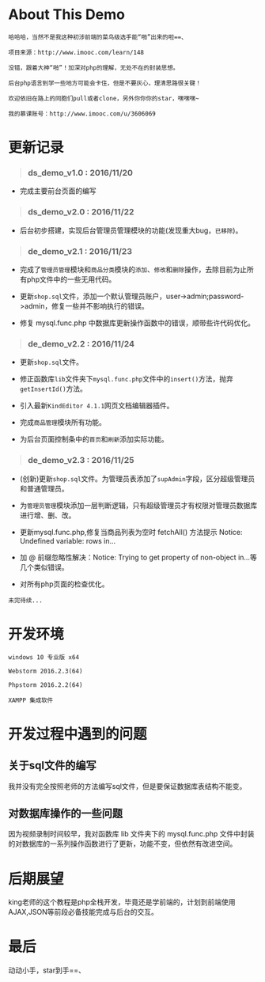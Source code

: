 # About This Demo

    哈哈哈，当然不是我这种初涉前端的菜鸟级选手能“啪”出来的啦==、
    
    项目来源：http://www.imooc.com/learn/148
    
    没错，跟着大神“啪”！加深对php的理解，无处不在的封装思想。
    
    后台php语言到学一些地方可能会卡住，但是不要灰心，理清思路很关键！
    
    欢迎依旧在路上的同胞们pull或者clone，另外你你你的star，嘿嘿嘿~ 
    
    我的慕课账号：http://www.imooc.com/u/3606069
    
# 更新记录 

> ### ds_demo_v1.0 : 2016/11/20 

- 完成主要前台页面的编写

> ### ds_demo_v2.0 : 2016/11/22 

- 后台初步搭建，实现后台管理员管理模块的功能(发现重大bug，`已移除`)。

> ### de_demo_v2.1 : 2016/11/23 

- 完成了`管理员管理`模块和`商品分类`模块的`添加`、`修改`和`删除`操作，去除目前为止所有php文件中的一些无用代码。

- 更新`shop.sql`文件，添加一个默认管理员账户，user->admin;password->admin，修复一些并不影响执行的错误。

- 修复 mysql.func.php 中数据库更新操作函数中的错误，顺带些许代码优化。

>### de_demo_v2.2 : 2016/11/24 

- 更新`shop.sql`文件。

- 修正函数库`lib`文件夹下`mysql.func.php`文件中的`insert()`方法，抛弃`getInsertId()`方法。

- 引入最新`KindEditor 4.1.1`网页文档编辑器插件。

- 完成`商品管理`模块所有功能。

- 为后台页面控制条中的`首页`和`刷新`添加实际功能。

>### de_demo_v2.3 : 2016/11/25

- (创新)更新`shop.sql`文件。为管理员表添加了`supAdmin`字段，区分超级管理员和普通管理员。

- 为`管理员管理`模块添加一层判断逻辑，只有超级管理员才有权限对管理员数据库进行增、删、改。

- 更新mysql.func.php,修复当商品列表为空时 fetchAll() 方法提示 Notice: Undefined variable: rows in...

- 加 @ 前缀忽略性解决：Notice: Trying to get property of non-object in...等几个类似错误。

- 对所有php页面的检查优化。


`未完待续...`

# 开发环境
    windows 10 专业版 x64
    
    Webstorm 2016.2.3(64)
    
    Phpstorm 2016.2.2(64)
    
    XAMPP 集成软件
    
# 开发过程中遇到的问题

## 关于sql文件的编写

我并没有完全按照老师的方法编写sql文件，但是要保证数据库表结构不能变。

## 对数据库操作的一些问题

因为视频录制时间较早，我对函数库 lib 文件夹下的 mysql.func.php 文件中封装的对数据库的一系列操作函数进行了更新，功能不变，但依然有改进空间。

# 后期展望

king老师的这个教程是php全栈开发，毕竟还是学前端的，计划到前端使用AJAX,JSON等前段必备技能完成与后台的交互。

# 最后

动动小手，star到手==、
